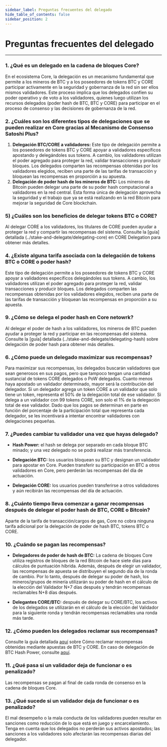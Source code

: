 ```yaml
---
sidebar_label: Preguntas frecuentes del delegado
hide_table_of_contents: false
sidebar_position: 2
---
```


# Preguntas frecuentes del delegado

---

### 1. ¿Qué es un delegado en la cadena de bloques Core?

En el ecosistema Core, la delegación es un mecanismo fundamental que permite a los mineros de BTC y a los poseedores de tokens BTC y CORE participar activamente en la seguridad y gobernanza de la red sin ser ellos mismos validadores. Este proceso implica que los delegados confíen su poder operativo y de voto a los validadores, quienes luego utilizan los recursos delegados (poder hash de BTC, BTC y CORE) para participar en el proceso de consenso y las decisiones de gobernanza de la red.

### 2. ¿Cuáles son los diferentes tipos de delegaciones que se pueden realizar en Core gracias al Mecanismo de Consenso Satoshi Plus?

1. **Delegación BTC/CORE a validadores:** Este tipo de delegación permite a los poseedores de tokens BTC y CORE apoyar a validadores específicos apostando y delegándoles sus tokens. A cambio, los validadores utilizan el poder agregado para proteger la red, validar transacciones y producir bloques. Los delegados comparten las recompensas obtenidas por los validadores elegidos, reciben una parte de las tarifas de transacción y bloquean las recompensas en proporción a su apuesta.
2. **Delegación de poder hash de los mineros de BTC:** Los mineros de Bitcoin pueden delegar una parte de su poder hash computacional a validadores en la red central. Esta forma única de delegación aprovecha la seguridad y el trabajo que ya se está realizando en la red Bitcoin para mejorar la seguridad de Core blockchain.

### 5) ¿Cuáles son los beneficios de delegar tokens BTC o CORE?

Al delegar CORE a los validadores, los titulares de CORE pueden ayudar a proteger la red y compartir las recompensas del sistema. Consulte la [guía] detallada (../stake-and-delegate/delegating-core) en CORE Delegation para obtener más detalles.

<!-- ### 4. What are the minimum staking period requirements for BTC and BTC Hash Power delegation?
For BTC and BTC hash power delegation the minimum requirement is that of **10** days, i.e., you cannot un-delegate your stake prior to **10** days. Technically, (\`CLTV timestamp - transaction confirmation timestamp > 10 days\`). -->

### 4. ¿Existe alguna tarifa asociada con la delegación de tokens BTC o CORE o poder hash?

Este tipo de delegación permite a los poseedores de tokens BTC y CORE apoyar a validadores específicos delegándoles sus tokens. A cambio, los validadores utilizan el poder agregado para proteger la red, validar transacciones y producir bloques. Los delegados comparten las recompensas obtenidas por los validadores elegidos, reciben una parte de las tarifas de transacción y bloquean las recompensas en proporción a su apuesta.

### 9. ¿Cómo se delega el poder hash en Core netowrk?

Al delegar el poder de hash a los validadores, los mineros de BTC pueden ayudar a proteger la red y participar en las recompensas del sistema. Consulte la [guía] detallada (../stake-and-delegate/delegating-hash) sobre delegación de poder hash para obtener más detalles.

### 6. ¿Cómo puede un delegado maximizar sus recompensas?

Para maximizar sus recompensas, los delegados buscarán validadores que sean generosos en sus pagos, pero que tampoco tengan una cantidad sustancial de tokens CORE delegados o PoW delegados. Cuanto menos haya apostado un validador determinado, mayor será la contribución del delegador. Si un delegador agrega un token CORE a un validador que solo tiene un token, representa el 50% de la delegación total de ese validador. Si delega a un validador con 99 tokens CORE, son solo el 1% de la delegación total de ese validador. Dado que los pagos se determinan en parte en función del porcentaje de la participación total que representa cada delegador, se les incentivará a intentar encontrar validadores con delegaciones pequeñas.

### 7. ¿Puedes cambiar tu validador una vez que hayas delegado?

- **Hash Power:** el hash se delega por separado en cada bloque BTC minado; y una vez delegado no se podrá realizar más transferencia.

- **Delegación BTC:** los usuarios bloquean su BTC y designan un validador para apostar en Core. Pueden transferir su participación en BTC a otros validadores en Core, pero perderán las recompensas del día de actuación.

- **Delegación CORE:** los usuarios pueden transferirse a otros validadores y aún recibirán las recompensas del día de actuación.

### 8. ¿Cuánto tiempo lleva comenzar a ganar recompensas después de delegar el poder hash de BTC, CORE o Bitcoin?

Aparte de la tarifa de transacción/cargos de gas, Core no cobra ninguna tarifa adicional por la delegación de poder de hash BTC, tokens BTC o CORE.

### 10. ¿Cuándo se pagan las recompensas?

- **Delegadores de poder de hash de BTC:** La cadena de bloques Core utiliza registros de bloques de la red Bitcoin de hace siete días para cálculos de puntuación híbrida. Además, después de elegir un validador, las recompensas de apuesta se distribuyen el segundo día de la ronda de cambio. Por lo tanto, después de delegar su poder de hash, los mineros/grupos de minería utilizarán su poder de hash en el cálculo de la elección del Validador N+7 días después y tendrán recompensas reclamables N+8 días después.

- **Delegantes CORE/BTC:** después de delegar su CORE/BTC, los activos de los delegados se utilizarán en el cálculo de la elección del Validador para la siguiente ronda y tendrán recompensas reclamables una ronda más tarde.

### 12. ¿Cómo pueden los delegados reclamar sus recompensas?

Consulte la guía detallada [aquí](../stake-and-delegate/delegating-core#claiming-rewards) sobre Cómo reclamar recompensas obtenidas mediante apuestas de BTC y CORE. En caso de delegación de BTC Hash Power, consulte [aquí](../stake-and-delegate/delegating-hash#implementation).

### 11. ¿Qué pasa si un validador deja de funcionar o es penalizado?

Las recompensas se pagan al final de cada ronda de consenso en la cadena de bloques Core.

### 13. ¿Qué sucede si un validador deja de funcionar o es penalizado?

El mal desempeño o la mala conducta de los validadores pueden resultar en sanciones como reducción de lo que está en juego y encarcelamiento. Tenga en cuenta que los delegados no perderán sus activos apostados; las sanciones a los validadores solo afectarán las recompensas diarias del delegador.
